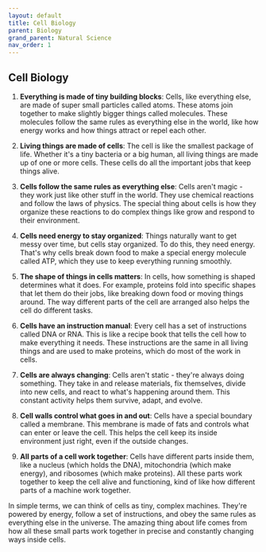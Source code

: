 ```yaml
---
layout: default
title: Cell Biology
parent: Biology
grand_parent: Natural Science
nav_order: 1
---
```


## Cell Biology

1. **Everything is made of tiny building blocks**: Cells, like everything else, are made of super small particles called atoms. These atoms join together to make slightly bigger things called molecules. These molecules follow the same rules as everything else in the world, like how energy works and how things attract or repel each other.

2. **Living things are made of cells**: The cell is like the smallest package of life. Whether it's a tiny bacteria or a big human, all living things are made up of one or more cells. These cells do all the important jobs that keep things alive.

3. **Cells follow the same rules as everything else**: Cells aren't magic - they work just like other stuff in the world. They use chemical reactions and follow the laws of physics. The special thing about cells is how they organize these reactions to do complex things like grow and respond to their environment.

4. **Cells need energy to stay organized**: Things naturally want to get messy over time, but cells stay organized. To do this, they need energy. That's why cells break down food to make a special energy molecule called ATP, which they use to keep everything running smoothly.

5. **The shape of things in cells matters**: In cells, how something is shaped determines what it does. For example, proteins fold into specific shapes that let them do their jobs, like breaking down food or moving things around. The way different parts of the cell are arranged also helps the cell do different tasks.

6. **Cells have an instruction manual**: Every cell has a set of instructions called DNA or RNA. This is like a recipe book that tells the cell how to make everything it needs. These instructions are the same in all living things and are used to make proteins, which do most of the work in cells.

7. **Cells are always changing**: Cells aren't static - they're always doing something. They take in and release materials, fix themselves, divide into new cells, and react to what's happening around them. This constant activity helps them survive, adapt, and evolve.

8. **Cell walls control what goes in and out**: Cells have a special boundary called a membrane. This membrane is made of fats and controls what can enter or leave the cell. This helps the cell keep its inside environment just right, even if the outside changes.

9. **All parts of a cell work together**: Cells have different parts inside them, like a nucleus (which holds the DNA), mitochondria (which make energy), and ribosomes (which make proteins). All these parts work together to keep the cell alive and functioning, kind of like how different parts of a machine work together.

In simple terms, we can think of cells as tiny, complex machines. They're powered by energy, follow a set of instructions, and obey the same rules as everything else in the universe. The amazing thing about life comes from how all these small parts work together in precise and constantly changing ways inside cells.
